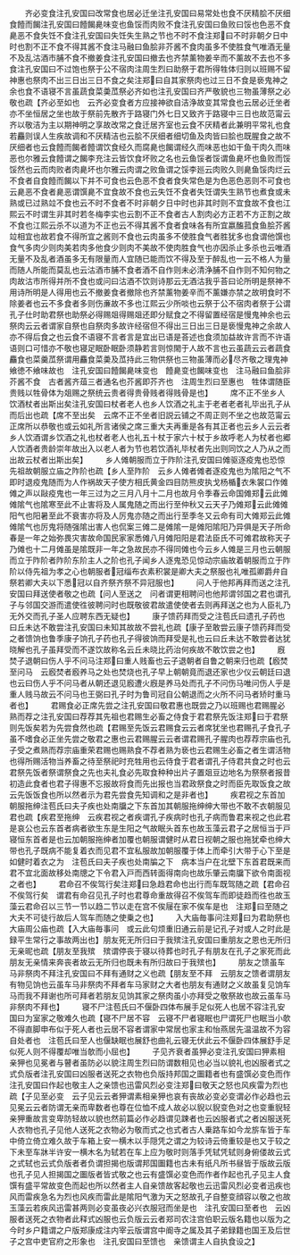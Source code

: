 <!-- { "loadSidebar": true } -->
　　齐必变食注孔安国曰改常食也居必迁坐注孔安国曰易常处也食不厌精脍不厌细食饐而餲注孔安国曰饐餲臰味变也鱼馁而肉败不食注孔安国曰鱼败曰馁也色恶不食臰恶不食失饪不食注孔安国曰失饪失生熟之节也不时不食注郑曰不时非朝夕日中时也割不正不食不得其酱不食注马融曰鱼脍非芥酱不食肉虽多不使胜食气唯酒无量不及乱沽酒市脯不食不撤姜食注孔安国曰撤去也齐禁薰物姜辛而不薰故不去也不多食注孔安国曰不过饱也祭于公不宿肉注周生烈曰助祭于君所得牲体归则以班赐不留神惠也祭肉不出三日出三日不食之矣注郑曰自其家祭肉也过三日不食是亵鬼神之余也食不语寝不言虽蔬食菜羮苽祭必齐如也注孔安国曰齐严敬貌也三物虽薄祭之必敬也疏【齐必至如也　云齐必变食者方应接神欲自洁浄故变其常食也云居必迁坐者亦不坐恒居之坐也故于祭前先散齐于路寝门外七日又致齐于路寝中三日也故范甯云齐以敬洁为主以期神明之享故改常之食迁居齐室也云食不厌精者此兼明平常礼也食若麤则误人生疾故调和不厌精洁也云脍不厌细者细切鱼及肉皆曰脍也既腥食之故不厌细者也云食饐而餲者饐谓饮食经久而腐臰也餲谓经久而味恶也如干鱼干肉久而味恶也尔雅云食饐谓之餲李充注云皆饮食坏败之名也云鱼馁者馁谓鱼臰坏也鱼败而馁馁然也云而肉败者肉臰坏也尔雅云肉谓之败鱼谓之馁李廵云肉败久则臰鱼馁肉烂云不食者自食饐而餲以下并不可食也云色恶不食者食失常色是为色恶色恶则不可食也云臰恶不食者臰恶谓馔臰不宜食故不食也云失饪不食者失饪谓失生熟节也煮食或未熟或已过熟竝不食也云不时不食者不时非朝夕日中时也非其时则不宜食故不食也江熙云不时谓生非其时若冬梅李实也云割不正不食者古人割肉必方正若不方正割之故不食也江熙云杀不以道为不正也云不得其酱不食者食味各有所宜嬴醢菰食鱼脍芥酱竝相宜也故若食不得所宜之酱则不食也云肉虽多不使胜食气者胜犹多也食谓他馔也食气多肉少则肉美若肉多他食少则肉不美故不使肉胜食气也亦因杀止多杀也云唯酒无量不及乱者酒虽多无有限量而人宜随已能而饮不得及至于醉乱也一云不格人为量而随人所能而莫乱也云沽酒市脯不食者酒不自作则未必清浄脯不自作则不知何物之肉故沽市所得并所不食也或问曰沽酒不饮则诗那云无酒沽我乎荅曰论所明是祭神不用诗所明是人得用也云不撤姜食者撤除也齐禁薰物姜辛而不薰嫌亦禁之故明食时不除姜者也云不多食者多则伤亷故不多也江熙云少所啖也云祭于公不宿肉者祭于公谓孔子仕时助君祭也助祭必得赐爼得赐爼还即分赋食之不得留置经宿是慢鬼神余也云祭肉云云者谓家自祭也自祭肉多故许经宿但不得出三日出三日是亵慢鬼神之余故人亦不得后食之也云食不语寝不言者言是宜出已语是荅述也食须加益故许言而不许语语则口可惜亦不敬也寝足眠卧眠卧须静若言则惊閙于人故不言也云虽蔬云云者蔬食麤食也菜羹苽祭谓用麤食菜羮及苽持此三物供祭也三物虽薄而必尽齐敬之理鬼神飨徳不飨味故也　注孔安国曰饐餲臰味变也　饐臰变也餲味变也　注马融曰鱼脍非芥酱不食　古者酱齐葅三者通名也芥酱即芥齐也　注周生烈曰至惠也　牲体谓随臣贵贱以牲骨体为爼赐之祭统云贵者得贵骨贱者得贱骨是也】
　　席不正不坐乡人饮酒杖者出斯出矣注孔安国曰杖者老人也乡人饮酒之礼主于老者老者礼毕出孔子从而后出也疏【席不至出矣　云席不正不坐者旧説云铺之不周正则不坐之也故范甯云正席所以恭敬也或云如礼所言诸侯之席三重大夫再重是各有其正者也云乡人云云者乡人饮酒谓乡饮酒之礼也杖者老人也礼五十杖于家六十杖于乡故呼老人为杖者也郷人饮酒者贵龄崇年故出入以老人者为节也若饮酒礼毕杖者先出则同饮之人乃从之而出故云杖者出斯出矣】
　　乡人傩朝服而立于阼阶注孔安国曰傩驱逐疫鬼也恐惊先祖故朝服立庙之阼阶也疏【乡人至阼阶　云乡人傩者傩者逐疫鬼也为隂阳之气不即时退疫鬼随而为人作祸故天子使方相氏黄金四目防熊皮执戈杨楯衣朱裳口作傩傩之声以敺疫鬼也一年三过为之三月八月十二月也故月令季春云命国傩郑云此傩傩隂气也隂寒至此不止害将及人属鬼随之而出行至仲秋又云天子乃傩郑云此傩傩阳气也阳暑至此不衰害亦将及人厉鬼亦随之而出行至季冬又云命有司大傩郑云此傩傩隂气也厉鬼将随强隂出害人也侃案三傩二是傩隂一是傩阳隂阳乃异俱是天子所命春是一年之始弥畏灾害故命国民家家悉傩八月傩阳阳是君法臣氏不可傩君故称天子乃傩也十二月傩虽是隂既非一年之急故民亦不得同傩也今云乡人傩是三月也云朝服而立于阼阶者阼阶东阶主人之阶也孔子闻乡人逐鬼恐见惊动宗庙故着朝服而立于阼阶以侍先祖为孝之心也朝服者冠缁布衣素积裳是卿大夫之祭服也礼唯孤卿爵弁自祭若卿大夫以下悉冠以自齐祭齐祭不异冠服也】
　　问人于他邦再拜而送之注孔安国曰拜送使者敬之也疏【问人至送之　问者谓更相聘问也他邦谓邻国之君也谓孔子与邻国交游而遣使徃彼聘问时也既敬彼君故遣使使者去则再拜送之也为人臣礼乃无外交而孔子圣人应聘东西无疑也】
　　康子馈药拜而受之注苞氏曰遗孔子药也曰丘未达不敢尝注孔安国曰未知其故故不尝礼也疏【康子至敢尝云康子馈药拜而受之者馈饷也鲁季康子饷孔子药也孔子得彼饷而拜受是礼也云曰丘未达不敢尝者达犹晓解也孔子虽拜受而不遂饮故称名云丘未晓比药治何疾故不敢饮尝之也】
　　廐焚子退朝曰伤人乎不问马注郑曰重人贱畜也云子退朝者自鲁之朝来归也疏【廏焚至问马　云廏焚者廏养马之处也焚烧也孔子早上朝朝竟而退还家也少仪云朝廷曰退也云曰伤人乎不问马者从朝还退见廏遭火廐是养马处而孔子不问伤马唯问伤人乎是重人贱马故云不问马也王弼曰孔子时为鲁司冠自公朝退而之火所不问马者矫时重马者也】
　　君赐食必正席先尝之注孔安国曰敬君惠也既尝之乃以班赐也君赐腥必熟而荐之注孔安国曰荐荐其先祖也君赐生必畜之侍食于君君祭先饭注郑曰于君祭则先饭矣若为先尝食然也疏【君赐至先饭云君赐食云云者席犹坐也君赐孔子食孔子虽不嗜食必正坐先尝之敬君之惠也云君赐腥云云者谓君赐孔子腥肉也荐荐宗庙也孔子受之煮熟而荐宗庙重荣君赐也赐熟食不荐者熟为亵也云君赐生必畜之者生谓活物也得所赐活物当养畜之待至祭祀时充牲用也云侍食于君者谓孔子侍君共食之时也云君祭先饭者祭谓祭食之先也夫礼食必先取食种种出片子置爼豆边地名为祭祭者报昔初造此食者也君子得惠不忘报故将食而先出报也当君政祭食之时而臣先取饭食之故云先饭饭食也所以然者示为君先尝食先知调和之是非者也】
　　疾君视之东首加朝服拖绅注苞氏曰夫子疾也处南牖之下东首加其朝服拖绅绅大带也不敢不衣朝服见君也疏【疾君至拖绅　云疾君视之者疾谓孔子疾病时也孔子病而鲁君来视之也此君是哀公也云东首者病者欲生东是生阳之气故眠头首东也故玉藻云君子之居恒当于戸寝恒东首者是也云加朝服拖绅者加覆也朝服谓健时从君日视朝之服也拖犹牵也绅大带也孔子既病不能复着衣而见君不宜私服故加朝服覆于体上而牵引大带于心下至是如健时着衣之为　注苞氏曰夫子疾也处南牑之下　病本当户在北壁下东首君既来而君不宜北面故移处南牕之下令君入戸而西转面得南向也故乐肇云南牖下欲令南面视之者也】
　　君命召不俟驾行矣注郑曰急趋君命也出行而车既驾随之疏【君命召不俟驾行矣　谓君有命召见孔子时也君尊命重故得召不俟驾车而即徒趋而徃也故玉藻云君命召以三节一节以趋二节以走在宫不俟屦在家不俟车是也　注郑曰至随之　大夫不可徒行故后人驾车而随之使乗之也】
　　入大庙毎事问注郑曰为君助祭也大庙周公庙也疏【入大庙毎事问　或云此句烦重旧通云前是记孔子对或人之时此是録平生常行之事故两出也】朋友死无所归曰于我殡注孔安国曰重朋友之恩也无所归无亲昵也疏【朋友至我殡　殡谓停丧于寝以待葬也时孔子有朋友在孔子之家死而此朋友无亲情来奔丧者故云无所归也既未有所归故曰于我殡也】
　　朋友之馈虽车马非祭肉不拜注孔安国曰不拜有通财之义也疏【朋友至不拜　云朋友之馈者谓朋友有物见饷也云虽车马非祭肉不拜者车马家财之大者也朋友有通财之义故虽复见饷车马而我不拜谢也所可拜者若朋友见饷其家之祭肉虽小亦拜受之敬祭故也故云虽车马非祭肉不拜也】
　　寝不尸注苞氏曰不偃卧四体布展手足似死人也居不容注孔安国曰为室家之敬难久也疏【寝不尸居不容　云寝不尸者寝眠也尸谓死尸也眠当小欹不得直脚申布似于死人者也云居不容者谓家中常居也家主和怡燕居先温温故不为容自处者也　注苞氏曰至人也偃缺眠也展舒也曲礼云寝无伏此云不偃卧四体展舒手足似死人则不得覆却唯当欹而小屈也】
　　子见齐衰者虽狎必变注孔安国曰狎素相亲狎也见冕者与瞽者虽防必以貌注周生烈曰防谓数相见也必当以貌礼也凶服者式之式负版者注孔安国曰凶服者送死之衣物也负版持邦国之圗籍者也有盛馔必变色而作注孔安国曰作起也敬主人之亲馈也迅雷风烈必变注郑曰敬天之怒也风疾雷为烈也疏【子见至必变　云子见云云者狎谓素相亲狎也哀有丧故必变必变谓必作必趋也云见冕云云者防谓无亲而卑数者也尊在位恤不成人故必以貎以貎变色对之也变重貎轻亲狎重故言变卑防轻故以貌也然前篇必作必趋谓见踈者也云凶服者式之者凶服送死人衣物也孔子见他人送死之衣物必为敬而式之也式者古人乗路车如今龙旂车皆于车中倚立倚立难久故于车箱上安一横木以手隠凭之谓之为较诗云倚重较是也又于较之下未至车牀半许安一横木名为轼若在车上应为敬时则落手凭轼凭轼则身俯偻故云式之式轼也云式负版者者负谓担揭也版谓邦国圗籍也古未有纸凡所书昼皆于版故云版也孔子见人担揭国之圗版者皆式敬之也云有盛馔必变色而作者作起也孔子见主人食馔有盛平常故变色而起也所以然者主人自亲馈故客起敬也云迅雷风烈必变者迅疾也风而雷疾急名为烈也风疾而雷此是隂阳气激为天之怒故孔子自整变顔容以敬之也故玉藻云若疾风迅雷甚两则必变虽夜必兴衣服冠而坐是也　注孔安国曰至者也　云凶服者送死之衣物者此释式凶服也云负版云云者郑司农注宫伯职云版名籍也以版为之今时乡户籍谓之户版郑康成注内宰云版谓宫中阍寺之属及其子弟録籍也国王及后世子之宫中吏官府之形象也　注孔安国曰至馈也　亲馈谓主人自执食设之】
